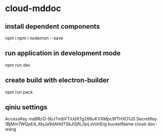 # cloud-mddoc

## install dependent components
npm i
npm i nodemon --save

## run application in development mode
npm run dev

## create build with electron-builder
npm run pack

## qiniu settings
AccessKey maBRzQ-5bJTmbVTiUdXTg266uKVXMpc9fTHXO1JS
SecretKey 1BjMm7WQpE4_XkjJa9dAHdTSkJOjN_0pLsVohErg
bucketName cloud-doc-wang

